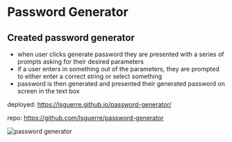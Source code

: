 # Password Generator

## Created password generator
* when user clicks generate password they are presented with a series of prompts asking for their desired parameters
* if a user enters in something out of the parameters, they are prompted to either enter a correct string or select something
* password is then generated and presented their generated password on screen in the text box


deployed: https://lsguerre.github.io/password-generator/

repo: https://github.com/lsguerre/password-generator


![password generator](https://user-images.githubusercontent.com/88417140/138399360-ec318d33-7881-4731-8c5c-385837ded0d2.PNG)







